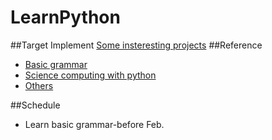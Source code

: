 # LearnPython
##Target
Implement 
[Some insteresting projects](https://www.shiyanlou.com/courses/?course_type=all&tag=Python&fee=all&page=1)
##Reference
* [Basic grammar](http:http://www.liaoxuefeng.com/wiki/0014316089557264a6b348958f449949df42a6d3a2e542c000)
* [Science computing with python](http://old.sebug.net/paper/books/scipydoc/)
* [Others](https://github.com/justjavac/free-programming-books-zh_CN#python)

##Schedule
* Learn basic grammar-before Feb.
